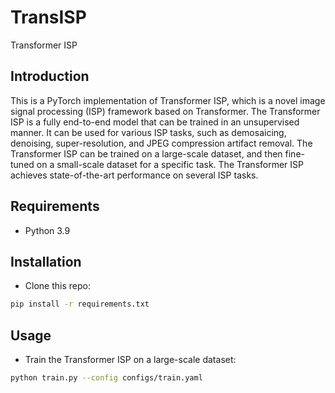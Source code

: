# TransISP
Transformer ISP

## Introduction
This is a PyTorch implementation of Transformer ISP, which is a novel image signal processing (ISP) framework based on Transformer. The Transformer ISP is a fully end-to-end model that can be trained in an unsupervised manner. It can be used for various ISP tasks, such as demosaicing, denoising, super-resolution, and JPEG compression artifact removal. The Transformer ISP can be trained on a large-scale dataset, and then fine-tuned on a small-scale dataset for a specific task. The Transformer ISP achieves state-of-the-art performance on several ISP tasks.

## Requirements
- Python 3.9

## Installation
- Clone this repo:
```bash
pip install -r requirements.txt
```

## Usage
- Train the Transformer ISP on a large-scale dataset:
```bash
python train.py --config configs/train.yaml
```